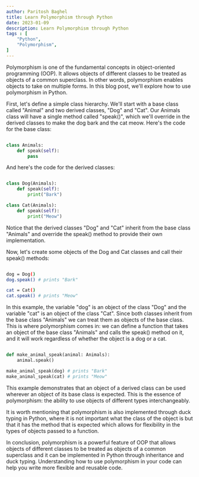 ```yaml
---
author: Paritosh Baghel
title: Learn Polymorphism through Python
date: 2023-01-09
description: Learn Polymorphism through Python
tags : [
    "Python",
    "Polymorphism",
]
---
```


Polymorphism is one of the fundamental concepts in object-oriented programming (OOP). It allows objects of different classes to be treated as objects of a common superclass. In other words, polymorphism enables objects to take on multiple forms. In this blog post, we'll explore how to use polymorphism in Python.

First, let's define a simple class hierarchy. We'll start with a base class called "Animal" and two derived classes, "Dog" and "Cat". Our Animals class will have a single method called "speak()", which we'll override in the derived classes to make the dog bark and the cat meow. Here's the code for the base class:

```python

class Animals:
    def speak(self):
        pass


```

And here's the code for the derived classes:

```python

class Dog(Animals):
    def speak(self):
        print("Bark")

class Cat(Animals):
    def speak(self):
        print("Meow")


```

Notice that the derived classes "Dog" and "Cat" inherit from the base class "Animals" and override the speak() method to provide their own implementation.

Now, let's create some objects of the Dog and Cat classes and call their speak() methods:

```bash

dog = Dog()
dog.speak() # prints "Bark"

cat = Cat()
cat.speak() # prints "Meow"

```

In this example, the variable "dog" is an object of the class "Dog" and the variable "cat" is an object of the class "Cat". Since both classes inherit from the base class "Animals" we can treat them as objects of the base class. This is where polymorphism comes in: we can define a function that takes an object of the base class "Animals" and calls the speak() method on it, and it will work regardless of whether the object is a dog or a cat.


```python

def make_animal_speak(animal: Animals):
    animal.speak()

make_animal_speak(dog) # prints "Bark"
make_animal_speak(cat) # prints "Meow"


```

This example demonstrates that an object of a derived class can be used wherever an object of its base class is expected. This is the essence of polymorphism: the ability to use objects of different types interchangeably.

It is worth mentioning that polymorphism is also implemented through duck typing in Python, where it is not important what the class of the object is but that it has the method that is expected which allows for flexibility in the types of objects passed to a function.

In conclusion, polymorphism is a powerful feature of OOP that allows objects of different classes to be treated as objects of a common superclass and it can be implemented in Python through inheritance and duck typing. Understanding how to use polymorphism in your code can help you write more flexible and reusable code.